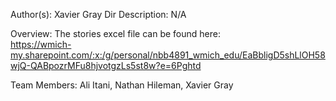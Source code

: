 Author(s): Xavier Gray
Dir Description: N/A

Overview:
The stories excel file can be found here:<br>
https://wmich-my.sharepoint.com/:x:/g/personal/nbb4891_wmich_edu/EaBbligD5shLlOH58wjQ-QABpozrMFu8hjvotgzLs5st8w?e=6Pghtd

 <p>Team Members: Ali Itani, Nathan Hileman, Xavier Gray</p>   